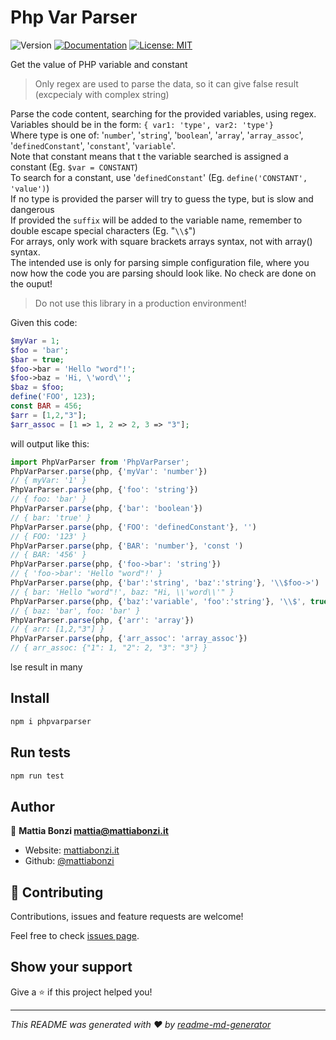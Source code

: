 # Php Var Parser
![Version](https://img.shields.io/badge/version-1.0.6-blue.svg?cacheSeconds=2592000)
[![Documentation](https://img.shields.io/badge/documentation-yes-brightgreen.svg)](github.com/mattiabonzi/phpvarparser)
[![License: MIT](https://img.shields.io/badge/License-MIT-yellow.svg)](#)

Get the value of PHP variable and constant

> Only regex are used to parse the data, so it can give false result (excpecialy with complex string)

Parse the code content, searching for the provided variables, using regex.<br>
Variables should be in the form: `{ var1: 'type', var2: 'type'}` <br>
Where type is one of:  '`number`', '`string`', '`boolean`', '`array`', '`array_assoc`', '`definedConstant`', '`constant`', '`variable`'.<br>
Note that constant means that t the variable searched is assigned a constant (Eg. `$var = CONSTANT`)<br>
To search for a constant, use '`definedConstant`' (Eg. `define('CONSTANT', 'value')`) <br>
If no type is provided the parser will try to guess the type, but is slow and dangerous <br>
If provided the `suffix` will be added to the variable name, remember to double escape special characters (Eg. "`\\$`")<br>
For arrays, only work with square brackets arrays syntax, not with array() syntax. <br>
The intended use is only for parsing simple configuration file, where you now how the code you are parsing should look like. No check are done on the ouput!<br>

> Do not use this library in a production environment!


Given this code:
```php
$myVar = 1;
$foo = 'bar';
$bar = true;
$foo->bar = 'Hello "word"!';
$foo->baz = 'Hi, \'word\'';
$baz = $foo;
define('FOO', 123);
const BAR = 456;
$arr = [1,2,"3"];
$arr_assoc = [1 => 1, 2 => 2, 3 => "3"];
```

will output like this:
```js
import PhpVarParser from 'PhpVarParser';
PhpVarParser.parse(php, {'myVar': 'number'})
// { myVar: '1' }
PhpVarParser.parse(php, {'foo': 'string'})
// { foo: 'bar' }
PhpVarParser.parse(php, {'bar': 'boolean'})
// { bar: 'true' }
PhpVarParser.parse(php, {'FOO': 'definedConstant'}, '')
// { FOO: '123' }
PhpVarParser.parse(php, {'BAR': 'number'}, 'const ')
// { BAR: '456' }
PhpVarParser.parse(php, {'foo->bar': 'string'})
// { 'foo->bar': 'Hello "word"!' }
PhpVarParser.parse(php, {'bar':'string', 'baz':'string'}, '\\$foo->')
// { bar: 'Hello "word"!', baz: "Hi, \\'word\\'" }
PhpVarParser.parse(php, {'baz':'variable', 'foo':'string'}, '\\$', true)
// { baz: 'bar', foo: 'bar' }
PhpVarParser.parse(php, {'arr': 'array'})
// { arr: [1,2,"3"] }
PhpVarParser.parse(php, {'arr_assoc': 'array_assoc'})
// { arr_assoc: {"1": 1, "2": 2, "3": "3"} }

```

lse result in many 

## Install

```sh
npm i phpvarparser
```

## Run tests

```sh
npm run test
```

## Author

👤 **Mattia Bonzi <mattia@mattiabonzi.it>**

* Website: [mattiabonzi.it](https://mattiabonzi.it)
* Github: [@mattiabonzi](https://github.com/mattiabonzi)

## 🤝 Contributing

Contributions, issues and feature requests are welcome!

Feel free to check [issues page](github.com/mattiabonzi/phpvarparser/issues). 

## Show your support

Give a ⭐️ if this project helped you!


***
_This README was generated with ❤️ by [readme-md-generator](https://github.com/kefranabg/readme-md-generator)_
